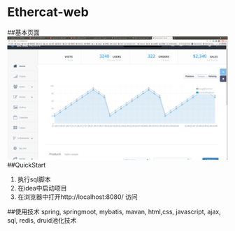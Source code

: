 # Ethercat-web
##基本页面
![image](https://github.com/cwd-wenzhou/Ethercat-web/blob/main/src/photo/2021-10-30%2009-40-49web%E6%88%AA%E5%9B%BE.png)
##QuickStart
1. 执行sql脚本
2. 在idea中启动项目
3. 在浏览器中打开http://localhost:8080/ 访问

##使用技术
spring, springmoot, mybatis, mavan,
html,css, javascript, ajax, 
sql, redis, druid池化技术

